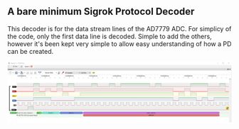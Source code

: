 ## A bare minimum Sigrok Protocol Decoder

This decoder is for the data stream lines of the AD7779 ADC.  For simplicy of the code, only the first data line is decoded.
Simple to add the others, however it's been kept very simple to allow easy understanding of how a PD can be created.

![Alt text](https://raw.githubusercontent.com/harvie256/phasor_fpga/master/sigrok/Annotation%202020-06-17%20120243.png "Pulseview annotation")
